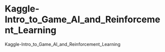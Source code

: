 # Kaggle-Intro_to_Game_AI_and_Reinforcement_Learning
Kaggle-Intro_to_Game_AI_and_Reinforcement_Learning
